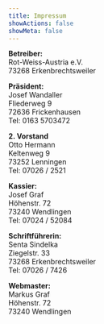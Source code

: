 ```yaml
---
title: Impressum
showActions: false
showMeta: false
---
```


**Betreiber:**   
Rot-Weiss-Austria e.V.  
73268 Erkenbrechtsweiler  

**Präsident:**  
Josef Wandaller  
Fliederweg 9  
72636 Frickenhausen  
Tel: 0163 5703472  

**2. Vorstand**  
Otto Hermann  
Keltenweg 9  
73252 Lenningen  
Tel: 07026 / 2521  
  
**Kassier:**  
Josef Graf  
Höhenstr. 72  
73240 Wendlingen  
Tel: 07024 / 52084  

**Schriftführerin:**  
Senta Sindelka  
Ziegelstr. 33  
73268 Erkenbrechtsweiler  
Tel: 07026 / 7426  

**Webmaster:**  
Markus Graf  
Höhenstr. 72  
73240 Wendlingen  